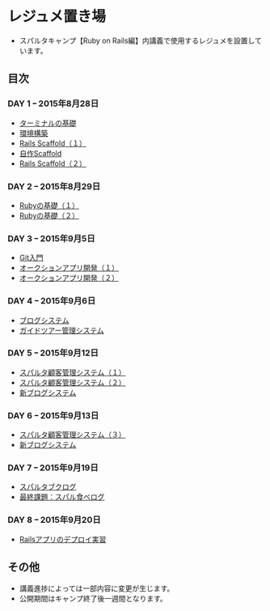 # レジュメ置き場
- スパルタキャンプ【Ruby on Rails編】内講義で使用するレジュメを設置しています。

## 目次
### DAY 1 ｰ 2015年8月28日
- [ターミナルの基礎](https://github.com/sparta-hachiman/resume/blob/master/DAY_01/Terminal.md)
- [環境構築](https://github.com/sparta-hachiman/resume/blob/master/DAY_01/%E7%92%B0%E5%A2%83%E6%A7%8B%E7%AF%89.md)
- [Rails Scaffold（１）](https://github.com/sparta-hachiman/resume/blob/master/DAY_01/scaffold.md)
- [自作Scaffold](https://github.com/sparta-hachiman/resume/blob/master/DAY_01/my_first_scaffold.md)
- [Rails Scaffold（２）](https://github.com/sparta-hachiman/resume/blob/master/DAY_01/scaffold_2nd.md)

### DAY 2 ｰ 2015年8月29日
- [Rubyの基礎（１）](https://github.com/sparta-hachiman/resume/blob/master/DAY_02/Ruby_Basic_01.md)
- [Rubyの基礎（２）](https://github.com/sparta-hachiman/resume/blob/master/DAY_02/Ruby_Basic_02.md)

### DAY 3 ｰ 2015年9月5日
- [Git入門](https://github.com/sparta-hachiman/resume/blob/master/DAY_03/intro_Git.md)
- [オークションアプリ開発（１）](https://github.com/sparta-hachiman/resume/blob/master/DAY_03/auction_app_01.md)
- [オークションアプリ開発（２）](https://github.com/sparta-hachiman/resume/blob/master/DAY_03/auction_app_02.md)

### DAY 4 ｰ 2015年9月6日
- [ブログシステム](https://github.com/sparta-hachiman/resume/blob/master/DAY_04/blog_app.md)
- [ガイドツアー管理システム](https://github.com/sparta-hachiman/resume/blob/master/DAY_04/intro_Association.md)

### DAY 5 ｰ 2015年9月12日
- [スパルタ顧客管理システム（１）](http://qiita.com/nashirox/private/9eb8955cc296514b3594)
- [スパルタ顧客管理システム（２）](http://qiita.com/nashirox/private/5895bbe372fa5f98fba3)
- [新ブログシステム](https://github.com/sparta-hachiman/resume/blob/master/DAY_05/new_blog_app.md)

### DAY 6 ｰ 2015年9月13日
- [スパルタ顧客管理システム（３）](http://qiita.com/nashirox/private/c398b8b1b7f91d2baa02)
- [新ブログシステム](https://github.com/sparta-hachiman/resume/blob/master/DAY_05/new_blog_app.md)

### DAY 7 ｰ 2015年9月19日
- [スパルタブクログ](http://qiita.com/nashirox/private/ffa274a13f49f12d82e0)
- [最終課題：スパル食べログ](http://qiita.com/nashirox/private/a5fdf28a7bda7a83af37)

### DAY 8 ｰ 2015年9月20日
- [Railsアプリのデプロイ実習](http://qiita.com/nashirox/private/4ea01392f7af90e77d7a)

## その他
- 講義進捗によっては一部内容に変更が生じます。
- 公開期間はキャンプ終了後一週間となります。
